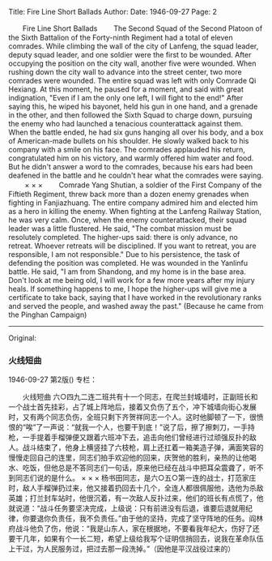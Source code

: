Title: Fire Line Short Ballads
Author:
Date: 1946-09-27
Page: 2

　　Fire Line Short Ballads
　　The Second Squad of the Second Platoon of the Sixth Battalion of the Forty-ninth Regiment had a total of eleven comrades. While climbing the wall of the city of Lanfeng, the squad leader, deputy squad leader, and one soldier were the first to be wounded. After occupying the position on the city wall, another five were wounded. When rushing down the city wall to advance into the street center, two more comrades were wounded. The entire squad was left with only Comrade Qi Hexiang. At this moment, he paused for a moment, and said with great indignation, "Even if I am the only one left, I will fight to the end!" After saying this, he wiped his bayonet, held his gun in one hand, and a grenade in the other, and then followed the Sixth Squad to charge down, pursuing the enemy who had launched a tenacious counterattack against them. When the battle ended, he had six guns hanging all over his body, and a box of American-made bullets on his shoulder. He slowly walked back to his company with a smile on his face. The comrades applauded his return, congratulated him on his victory, and warmly offered him water and food. But he didn't answer a word to the comrades, because his ears had been deafened in the battle and he couldn't hear what the comrades were saying.
　　 × × ×
　　Comrade Yang Shutian, a soldier of the First Company of the Fiftieth Regiment, threw back more than a dozen enemy grenades when fighting in Fanjiazhuang. The entire company admired him and elected him as a hero in killing the enemy. When fighting at the Lanfeng Railway Station, he was very calm. Once, when the enemy counterattacked, their squad leader was a little flustered. He said, "The combat mission must be resolutely completed. The higher-ups said: there is only advance, no retreat. Whoever retreats will be disciplined. If you want to retreat, you are responsible, I am not responsible." Due to his persistence, the task of defending the position was completed. He was wounded in the Yanlinfu battle. He said, "I am from Shandong, and my home is in the base area. Don't look at me being old, I will work for a few more years after my injury heals. If something happens to me, I hope the higher-ups will give me a certificate to take back, saying that I have worked in the revolutionary ranks and served the people, and washed away the past." (Because he came from the Pinghan Campaign)



<hr /> 

Original: 


### 火线短曲

1946-09-27
第2版()
专栏：

　　火线短曲
    六○四九二连二班共有十一个同志，在爬兰封城墙时，正副班长和一个战士首先挂彩，占了城上阵地后，接着又负伤了五个，冲下城墙向街心发展时，又有两个同志负伤，全班只剩下齐贺祥同志一个人。这时他脚顿了一下，很愤恨的“唉”了一声说：“就我一个人，也要干到底！”说了后，擦了擦刺刀，一手持枪，一手提着手榴弹便又跟着六班冲下去，追击向他们曾经进行过顽强反扑的敌人。战斗结束了，他身上横竖挂了六枝枪，肩上还扛着一箱美造子弹，满面笑容的慢慢走回自己的连里，同志们拍手欢迎他的回来，庆贺他的胜利，亲热的让他喝水、吃饭，但他总是不答同志们一句话，原来他已经在战斗中把耳朵震聋了，听不到同志们说的是什么。
        ×                        ×                        ×
    杨书田同志，是六○五○第一连的战士，打范家庄时，敌人手榴弹扔过来，他又接着扔回去十几个，全连人都很佩服他，选他为杀敌英雄；打兰封车站时，他很沉着，有一次敌人反扑过来，他们的班长有点慌了，他就说道：“战斗任务要坚决完成，上级说：只有前进没有后退，谁要后退就用纪律，你要退你负责任，我不负责任。”由于他的坚持，完成了坚守阵地的任务。阎林府战斗他负了伤，他说：“我是山东人，家在根据地，不要看我年纪大，伤好了还要干几年，如果有个一长二短，希望上级给我写个证明信捎回去，说我在革命队伍上干过，为人民服务过，把过去那一段洗掉。”（因他是平汉战役过来的）
